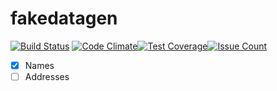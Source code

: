 # fakedatagen

[![Build Status](https://travis-ci.org/programad/fakedatagen.svg?branch=master)](https://travis-ci.org/programad/fakedatagen)
[![Code Climate](https://codeclimate.com/github/programad/fakedatagen/badges/gpa.svg)](https://codeclimate.com/github/programad/fakedatagen)[![Test Coverage](https://codeclimate.com/github/programad/fakedatagen/badges/coverage.svg)](https://codeclimate.com/github/programad/fakedatagen/coverage)[![Issue Count](https://codeclimate.com/github/programad/fakedatagen/badges/issue_count.svg)](https://codeclimate.com/github/programad/fakedatagen)


 - [x] Names
 - [ ] Addresses
